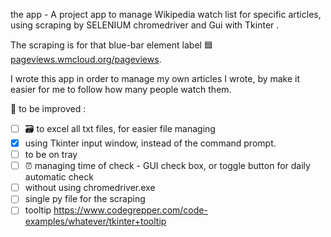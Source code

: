 the app - A project app to manage Wikipedia watch list for specific articles, using scraping by SELENIUM chromedriver and Gui with Tkinter .

The scraping is for that blue-bar element label :blue_square: [pageviews.wmcloud.org/pageviews](https://pageviews.wmcloud.org/pageviews/?project=he.wikipedia.org&platform=all-access&agent=user&redirects=1&start=2022-03-07&end=2022-03-07&pages=%D7%9C%D7%99%D7%A6%D7%9F_%D7%A7%D7%98%D7%9F_%D7%A0%D7%97%D7%9E%D7%93).

I wrote this app in order to manage my own articles I wrote, by make it easier for me to follow how many people watch them.

:receipt:	to be improved : 
* [ ] :card_file_box: to excel all txt files, for easier file managing 
* [x] using Tkinter input window, instead of the command prompt. 
* [ ] to be on tray
* [ ] :alarm_clock:	managing time of check - GUI check box, or toggle button for daily automatic check
* [ ] without using chromedriver.exe
* [ ] single py file for the scraping
* [ ] tooltip https://www.codegrepper.com/code-examples/whatever/tkinter+tooltip
